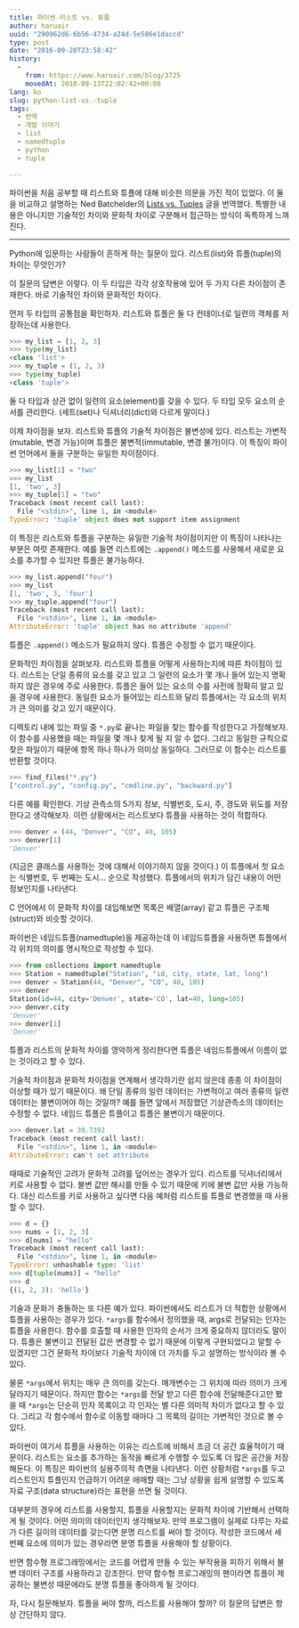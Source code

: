 ```yaml
---
title: 파이썬 리스트 vs. 튜플
author: haruair
uuid: "290962d6-6b56-4734-a24d-5e586e1daccd"
type: post
date: "2016-09-20T23:58:42"
history:
  - 
    from: https://www.haruair.com/blog/3725
    movedAt: 2018-09-13T22:02:42+00:00
lang: ko
slug: python-list-vs.-tuple
tags:
  - 번역
  - 개발 이야기
  - list
  - namedtuple
  - python
  - tuple

---
```

파이썬을 처음 공부할 때 리스트와 튜플에 대해 비슷한 의문을 가진 적이 있었다. 이 둘을 비교하고 설명하는 Ned Batchelder의 [Lists vs. Tuples][1] 글을 번역했다. 특별한 내용은 아니지만 기술적인 차이와 문화적 차이로 구분해서 접근하는 방식이 독특하게 느껴진다.

* * *

Python에 입문하는 사람들이 흔하게 하는 질문이 있다. 리스트(list)와 튜플(tuple)의 차이는 무엇인가?

이 질문의 답변은 이렇다. 이 두 타입은 각각 상호작용에 있어 두 가지 다른 차이점이 존재한다. 바로 기술적인 차이와 문화적인 차이다.

먼저 두 타입의 공통점을 확인하자. 리스트와 튜플은 둘 다 컨테이너로 일련의 객체를 저장하는데 사용한다.

```python
>>> my_list = [1, 2, 3]
>>> type(my_list)
<class 'list'>
>>> my_tuple = (1, 2, 3)
>>> type(my_tuple)
<class 'tuple'>
```

둘 다 타입과 상관 없이 일련의 요소(element)를 갖을 수 있다. 두 타입 모두 요소의 순서를 관리한다. (세트(set)나 딕셔너리(dict)와 다르게 말이다.)

이제 차이점을 보자. 리스트와 튜플의 기술적 차이점은 불변성에 있다. 리스트는 가변적(mutable, 변경 가능)이며 튜플은 불변적(immutable, 변경 불가)이다. 이 특징이 파이썬 언어에서 둘을 구분하는 유일한 차이점이다.

```python
>>> my_list[1] = "two"
>>> my_list
[1, 'two', 3]
>>> my_tuple[1] = "two"
Traceback (most recent call last):
  File "<stdin>", line 1, in <module>
TypeError: 'tuple' object does not support item assignment
```

이 특징은 리스트와 튜플을 구분하는 유일한 기술적 차이점이지만 이 특징이 나타나는 부분은 여럿 존재한다. 예를 들면 리스트에는 `.append()` 메소드를 사용해서 새로운 요소를 추가할 수 있지만 튜플은 불가능하다.

```python
>>> my_list.append("four")
>>> my_list
[1, 'two', 3, 'four']
>>> my_tuple.append("four")
Traceback (most recent call last):
  File "<stdin>", line 1, in <module>
AttributeError: 'tuple' object has no attribute 'append'
```

튜플은 `.append()` 메소드가 필요하지 않다. 튜플은 수정할 수 없기 때문이다.

문화적인 차이점을 살펴보자. 리스트와 튜플을 어떻게 사용하는지에 따른 차이점이 있다. 리스트는 단일 종류의 요소를 갖고 있고 그 일련의 요소가 몇 개나 들어 있는지 명확하지 않은 경우에 주로 사용한다. 튜플은 들어 있는 요소의 수를 사전에 정확히 알고 있을 경우에 사용한다. 동일한 요소가 들어있는 리스트와 달리 튜플에서는 각 요소의 위치가 큰 의미를 갖고 있기 때문이다.

디렉토리 내에 있는 파일 중 `*.py`로 끝나는 파일을 찾는 함수를 작성한다고 가정해보자. 이 함수를 사용했을 때는 파일을 몇 개나 찾게 될 지 알 수 없다. 그리고 동일한 규칙으로 찾은 파일이기 때문에 항목 하나 하나가 의미상 동일하다. 그러므로 이 함수는 리스트를 반환할 것이다.

```python
>>> find_files("*.py")
["control.py", "config.py", "cmdline.py", "backward.py"]
```

다른 예를 확인한다. 기상 관측소의 5가지 정보, 식별번호, 도시, 주, 경도와 위도를 저장한다고 생각해보자. 이런 상황에서는 리스트보다 튜플을 사용하는 것이 적합하다.

```python
>>> denver = (44, "Denver", "CO", 40, 105)
>>> denver[1]
'Denver'
```

(지금은 클래스를 사용하는 것에 대해서 이야기하지 않을 것이다.) 이 튜플에서 첫 요소는 식별번호, 두 번째는 도시&#8230; 순으로 작성했다. 튜플에서의 위치가 담긴 내용이 어떤 정보인지를 나타낸다.

C 언어에서 이 문화적 차이를 대입해보면 목록은 배열(array) 같고 튜플은 구조체(struct)와 비슷할 것이다.

파이썬은 네임드튜플(namedtuple)을 제공하는데 이 네임드튜플을 사용하면 튜플에서 각 위치의 의미를 명시적으로 작성할 수 있다.

```python
>>> from collections import namedtuple
>>> Station = namedtuple("Station", "id, city, state, lat, long")
>>> denver = Station(44, "Denver", "CO", 40, 105)
>>> denver
Station(id=44, city='Denver', state='CO', lat=40, long=105)
>>> denver.city
'Denver'
>>> denver[1]
'Denver'
```

튜플과 리스트의 문화적 차이를 영악하게 정리한다면 튜플은 네임드튜플에서 이름이 없는 것이라고 할 수 있다.

기술적 차이점과 문화적 차이점을 연계해서 생각하기란 쉽지 않은데 종종 이 차이점이 이상할 때가 있기 때문이다. 왜 단일 종류의 일련 데이터는 가변적이고 여러 종류의 일련 데이터는 불변이어야 하는 것일까? 예를 들면 앞에서 저장했던 기상관측소의 데이터는 수정할 수 없다. 네임드 튜플은 튜플이고 튜플은 불변이기 때문이다.

```python
>>> denver.lat = 39.7392
Traceback (most recent call last):
  File "<stdin>", line 1, in <module>
AttributeError: can't set attribute
```

때때로 기술적인 고려가 문화적 고려를 덮어쓰는 경우가 있다. 리스트를 딕셔너리에서 키로 사용할 수 없다. 불변 값만 해시를 만들 수 있기 때문에 키에 불변 값만 사용 가능하다. 대신 리스트를 키로 사용하고 싶다면 다음 예처럼 리스트를 튜플로 변경했을 때 사용할 수 있다.

```python
>>> d = {}
>>> nums = [1, 2, 3]
>>> d[nums] = "hello"
Traceback (most recent call last):
  File "<stdin>", line 1, in <module>
TypeError: unhashable type: 'list'
>>> d[tuple(nums)] = "hello"
>>> d
{(1, 2, 3): 'hello'}
```

기술과 문화가 충돌하는 또 다른 예가 있다. 파이썬에서도 리스트가 더 적합한 상황에서 튜플을 사용하는 경우가 있다. `*args`를 함수에서 정의했을 때, args로 전달되는 인자는 튜플을 사용한다. 함수를 호출할 때 사용한 인자의 순서가 크게 중요하지 않더라도 말이다. 튜플은 불변이고 전달된 값은 변경할 수 없기 때문에 이렇게 구현되었다고 말할 수 있겠지만 그건 문화적 차이보다 기술적 차이에 더 가치를 두고 설명하는 방식이라 볼 수 있다.

물론 `*args`에서 위치는 매우 큰 의미를 갖는다. 매개변수는 그 위치에 따라 의미가 크게 달라지기 때문이다. 하지만 함수는 `*args`를 전달 받고 다른 함수에 전달해준다고만 봤을 때 `*args`는 단순히 인자 목록이고 각 인자는 별 다른 의미적 차이가 없다고 할 수 있다. 그리고 각 함수에서 함수로 이동할 때마다 그 목록의 길이는 가변적인 것으로 볼 수 있다.

파이썬이 여기서 튜플을 사용하는 이유는 리스트에 비해서 조금 더 공간 효율적이기 때문이다. 리스트는 요소를 추가하는 동작을 빠르게 수행할 수 있도록 더 많은 공간을 저장해둔다. 이 특징은 파이썬의 실용주의적 측면을 나타낸다. 이런 상황처럼 `*args`를 두고 리스트인지 튜플인지 언급하기 어려운 애매할 때는 그냥 상황을 쉽게 설명할 수 있도록 자료 구조(data structure)라는 표현을 쓰면 될 것이다.

대부분의 경우에 리스트를 사용할지, 튜플을 사용할지는 문화적 차이에 기반해서 선택하게 될 것이다. 어떤 의미의 데이터인지 생각해보자. 만약 프로그램이 실제로 다루는 자료가 다른 길이의 데이터를 갖는다면 분명 리스트를 써야 할 것이다. 작성한 코드에서 세 번째 요소에 의미가 있는 경우라면 분명 튜플을 사용해야 할 상황이다.

반면 함수형 프로그래밍에서는 코드를 어렵게 만들 수 있는 부작용을 피하기 위해서 불변 데이터 구조를 사용하라고 강조한다. 만약 함수형 프로그래밍의 팬이라면 튜플이 제공하는 불변성 때문에라도 분명 튜플을 좋아하게 될 것이다.

자, 다시 질문해보자. 튜플을 써야 할까, 리스트를 사용해야 할까? 이 질문의 답변은 항상 간단하지 않다.

 [1]: http://nedbatchelder.com/blog/201608/lists_vs_tuples.html